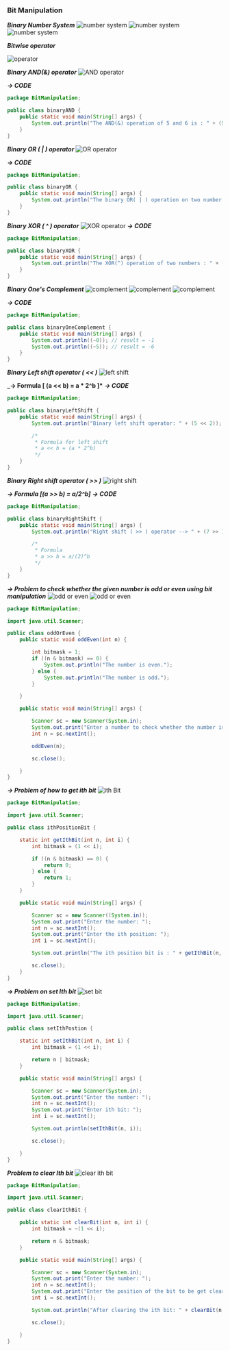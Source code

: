 ### Bit Manipulation

**_Binary Number System_**
![number system](image.png)
![number system](image1.png)
![number system](image2.png)

**_Bitwise operator_**

![operator](image3.png)

**_Binary AND(&) operator_**
![AND operator](image4.png)

**_-> CODE_**

```java
package BitManipulation;

public class binaryAND {
    public static void main(String[] args) {
        System.out.println("The AND(&) operation of 5 and 6 is : " + (5 & 6));
    }
}
```

**_Binary OR ( | ) operator_**
![OR operator](image5.png)

**_-> CODE_**

```java
package BitManipulation;

public class binaryOR {
    public static void main(String[] args) {
        System.out.println("The binary OR( | ) operation on two number resulting in : " + (5 | 6));
    }
}
```

**_Binary XOR ( ^ ) operator_**
![XOR operator](image6.png)
**_-> CODE_**

```java
package BitManipulation;

public class binaryXOR {
    public static void main(String[] args) {
        System.out.println("The XOR(^) operation of two numbers : " + (5 ^ 6));
    }
}
```

**_Binary One's Complement_**
![complement](image7.png)
![complement](image8.png)
![complement](image9.png)

**_-> CODE_**

```java
package BitManipulation;

public class binaryOneComplement {
    public static void main(String[] args) {
        System.out.println((~0)); // result = -1
        System.out.println((~5)); // result = -6
    }
}
```

**_Binary Left shift operator ( << )_**
![left shift](image10.png)

**\_-> Formula [ (a << b) = a * 2^b ]\***
**_-> CODE_**

```java
package BitManipulation;

public class binaryLeftShift {
    public static void main(String[] args) {
        System.out.println("Binary left shift operator: " + (5 << 2));

        /*
         * Formula for left shift
         * a << b = (a * 2^b)
         */
    }
}
```

**_Binary Right shift operator ( >> )_**
![right shift](image11.png)

**_-> Formula [(a >> b) = a/2^b]_**
**_-> CODE_**

```java
package BitManipulation;

public class binaryRightShift {
    public static void main(String[] args) {
        System.out.println("Right shift ( >> ) operator --> " + (7 >> 1));

        /*
         * Formula
         * a >> b = a/(2)^b
         */
    }
}
```

**_-> Problem to check whether the given number is odd or even using bit manipulation_**
![odd or even](image12.png)
![odd or even](image13.png)

```java
package BitManipulation;

import java.util.Scanner;

public class oddOrEven {
    public static void oddEven(int n) {

        int bitmask = 1;
        if ((n & bitmask) == 0) {
            System.out.println("The number is even.");
        } else {
            System.out.println("The number is odd.");
        }

    }

    public static void main(String[] args) {

        Scanner sc = new Scanner(System.in);
        System.out.print("Enter a number to check whether the number is odd or even : ");
        int n = sc.nextInt();

        oddEven(n);

        sc.close();

    }
}
```

**_-> Problem of how to get ith bit_**
![ith Bit](image14.png)

```java
package BitManipulation;

import java.util.Scanner;

public class ithPositionBit {

    static int getIthBit(int n, int i) {
        int bitmask = (1 << i);

        if ((n & bitmask) == 0) {
            return 0;
        } else {
            return 1;
        }
    }

    public static void main(String[] args) {

        Scanner sc = new Scanner((System.in));
        System.out.print("Enter the number: ");
        int n = sc.nextInt();
        System.out.print("Enter the ith position: ");
        int i = sc.nextInt();

        System.out.println("The ith position bit is : " + getIthBit(n, i));

        sc.close();
    }
}
```

**_-> Problem on set Ith bit_**
![set bit](image15.png)

```java
package BitManipulation;

import java.util.Scanner;

public class setIthPostion {

    static int setIthBit(int n, int i) {
        int bitmask = (1 << i);

        return n | bitmask;
    }

    public static void main(String[] args) {

        Scanner sc = new Scanner(System.in);
        System.out.print("Enter the number: ");
        int n = sc.nextInt();
        System.out.print("Enter ith bit: ");
        int i = sc.nextInt();

        System.out.println(setIthBit(n, i));

        sc.close();

    }
}
```

**_Problem to clear Ith bit_**
![clear ith bit](image16.png)

```java
package BitManipulation;

import java.util.Scanner;

public class clearIthBit {

    public static int clearBit(int n, int i) {
        int bitmask = ~(1 << i);

        return n & bitmask;
    }

    public static void main(String[] args) {

        Scanner sc = new Scanner(System.in);
        System.out.print("Enter the number: ");
        int n = sc.nextInt();
        System.out.print("Enter the position of the bit to be get cleared: ");
        int i = sc.nextInt();

        System.out.println("After clearing the ith bit: " + clearBit(n, i));

        sc.close();

    }
}
```
